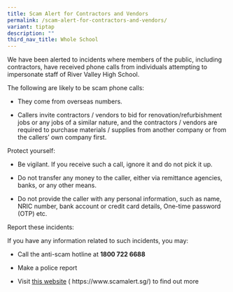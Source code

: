 ```yaml
---
title: Scam Alert for Contractors and Vendors
permalink: /scam-alert-for-contractors-and-vendors/
variant: tiptap
description: ""
third_nav_title: Whole School
---
```

<p>We have been alerted to incidents where members of the public, including
contractors, have received phone calls from individuals attempting to impersonate
staff of River Valley High School.</p>
<p>The following are likely to be scam phone calls:</p>
<ul data-tight="true" class="tight">
<li>
<p>They come from overseas numbers.</p>
</li>
</ul>
<ul data-tight="true" class="tight">
<li>
<p>Callers invite contractors / vendors to bid for renovation/refurbishment
jobs or any jobs of a similar nature, and the contractors / vendors are
required to purchase materials / supplies from another company or from
the callers’ own company first. &nbsp;</p>
</li>
</ul>
<p>Protect yourself:</p>
<ul data-tight="true" class="tight">
<li>
<p>Be vigilant. If you receive such a call, ignore it and do not pick it
up.</p>
</li>
<li>
<p>Do not transfer any money to the caller, either via remittance agencies,
banks, or any other means.</p>
</li>
<li>
<p>Do not provide the caller with any personal information, such as name,
NRIC number, bank account or credit card details, One-time password (OTP)
etc.</p>
</li>
</ul>
<p>Report these incidents:</p>
<p>If you have any information related to such incidents, you may:</p>
<ul data-tight="true" class="tight">
<li>
<p>Call the anti-scam hotline at&nbsp;<strong>1800 722 6688</strong>
</p>
</li>
<li>
<p>Make a police report</p>
</li>
<li>
<p>Visit&nbsp;<a href="https://www.scamalert.sg/" rel="noopener noreferrer nofollow" target="_blank">this website</a>&nbsp;(
<a rel="noopener noreferrer nofollow" target="_blank">https://www.scamalert.sg/</a>) to find out more</p>
</li>
</ul>
<p></p>